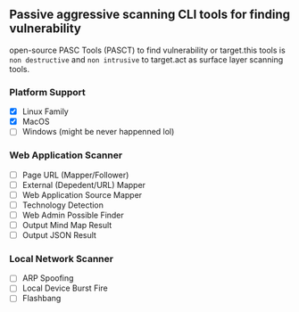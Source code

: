 ## Passive aggressive scanning CLI tools for finding vulnerability

open-source PASC Tools (PASCT) to find vulnerability or target.this tools is `non destructive` and `non intrusive` to target.act as surface layer scanning tools.

### Platform Support

* [X] Linux Family
* [X] MacOS
* [ ] Windows (might be never happenned lol)

### Web Application Scanner

* [ ] Page URL (Mapper/Follower)
* [ ] External (Depedent/URL) Mapper
* [ ] Web Application Source Mapper
* [ ] Technology Detection
* [ ] Web Admin Possible Finder
* [ ] Output Mind Map Result
* [ ] Output JSON Result

### Local Network Scanner

* [ ] ARP Spoofing
* [ ] Local Device Burst Fire
* [ ] Flashbang
